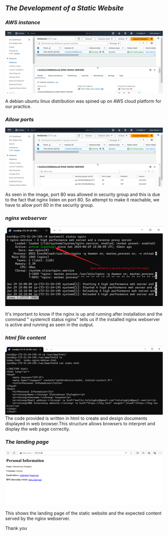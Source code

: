 ## _The Development of a Static Website_

### _AWS instance_
![](./1.%20Creation-AWS-Instance.png)

A debian ubuntu linux distribution was spined up on AWS cloud platform for our practice.

### _Allow ports_
![](./2.%20port-80-allow.png)

As seen in the image, port 80 was allowed in security group and this is due to the fact that nginx listen on port 80. So attempt to make it reachable, we have to allow port 80 in the security group.

### _nginx webserver_
![](./3.%20nginx-webserver-status.png)

It's important to know if the nginx is up and running after installation and the command " systemctl status nginx" tells us if the installed nginx webserver is active and running as seen in the output.


### _html file content_
![](./4.%20html-file-content.png)
The code provided is written in html to create and design documents displayed in web browser.This structure allows browsers to interpret and display the web page correctly. 


### _The landing page_
![](./5.%20static-website-page.png)

This shows the landing page of the static website and the expected content served by the nginx webserver.

Thank you
